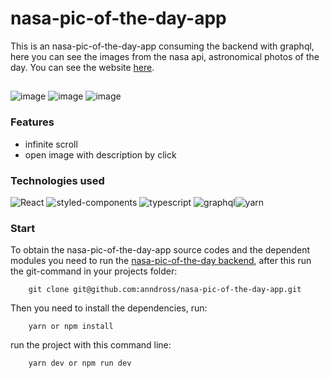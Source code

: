 # nasa-pic-of-the-day-app

This is an nasa-pic-of-the-day-app consuming the backend with graphql, here you can see the images from the nasa api, astronomical photos of the day. You can see the website [here](https://nasa-pic-of-the-day-app.vercel.app/).
##
![image](https://github.com/anndross/infinite-scroll-app/assets/132636167/d2340636-6ae9-455a-a060-378783debcff)
![image](https://github.com/anndross/nasa-pic-of-the-day-app/assets/132636167/dc403e37-7e53-4a14-8515-3934f73daafe)
![image](https://github.com/anndross/nasa-pic-of-the-day-app/assets/132636167/98f37ea2-dea3-49ab-9ba0-973d6e978b3c)


### Features

- infinite scroll
- open image with description by click

### Technologies used

![React](https://img.shields.io/badge/next.js-000000?style=for-the-badge&logo=nextdotjs&logoColor=white)
![styled-components](https://img.shields.io/badge/styled--components-DB7093?style=for-the-badge&logo=styled-components&logoColor=white)
![typescript](https://img.shields.io/badge/TypeScript-007ACC?style=for-the-badge&logo=typescript&logoColor=white)
![graphql](https://img.shields.io/badge/GraphQl-E10098?style=for-the-badge&logo=graphql&logoColor=white)![yarn](https://img.shields.io/badge/Yarn-2C8EBB?style=for-the-badge&logo=yarn&logoColor=white)

### Start

To obtain the nasa-pic-of-the-day-app source codes and the dependent modules you need to run the [nasa-pic-of-the-day backend](https://github.com/anndross/nasa-pic-of-the-day-api#readme), after this run the git-command in your projects folder:

```
    git clone git@github.com:anndross/nasa-pic-of-the-day-app.git
```

Then you need to install the dependencies, run:

```
    yarn or npm install
```

run the project with this command line:

```
    yarn dev or npm run dev
```
